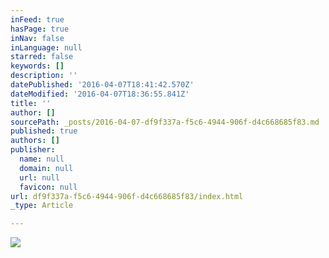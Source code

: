 ```yaml
---
inFeed: true
hasPage: true
inNav: false
inLanguage: null
starred: false
keywords: []
description: ''
datePublished: '2016-04-07T18:41:42.570Z'
dateModified: '2016-04-07T18:36:55.841Z'
title: ''
author: []
sourcePath: _posts/2016-04-07-df9f337a-f5c6-4944-906f-d4c668685f83.md
published: true
authors: []
publisher:
  name: null
  domain: null
  url: null
  favicon: null
url: df9f337a-f5c6-4944-906f-d4c668685f83/index.html
_type: Article

---
```

![](https://the-grid-user-content.s3-us-west-2.amazonaws.com/6fdcbb8f-5dee-49e3-8140-6746c1f72d37.jpg)